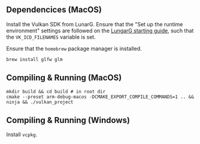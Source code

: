 ## Dependencices (MacOS)

Install the Vulkan SDK from LunarG. Ensure that the "Set up the runtime environment" settings are followed on the [LungarG starting guide](https://vulkan.lunarg.com/doc/sdk/latest/mac/getting_started.html), such that the `VK_ICD_FILENAMES` variable is set.

Ensure that the `homebrew` package manager is installed.

```shell
brew install glfw glm
```

## Compiling & Running (MacOS)

```shell
mkdir build && cd build # in root dir
cmake --preset arm-debug-macos -DCMAKE_EXPORT_COMPILE_COMMANDS=1 .. && ninja && ./vulkan_project
```

## Compiling & Running (Windows)

Install `vcpkg`.